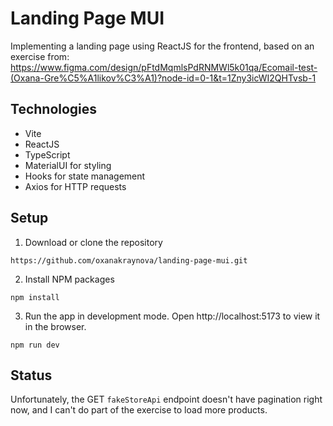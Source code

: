 # Landing Page MUI

Implementing a landing page using ReactJS for the frontend, based on an exercise from: https://www.figma.com/design/pFtdMqmlsPdRNMWl5k01qa/Ecomail-test-(Oxana-Gre%C5%A1likov%C3%A1)?node-id=0-1&t=1Zny3icWI2QHTvsb-1

## Technologies

- Vite
- ReactJS
- TypeScript
- MaterialUI for styling
- Hooks for state management
- Axios for HTTP requests

## Setup

1. Download or clone the repository

```
https://github.com/oxanakraynova/landing-page-mui.git
```

2. Install NPM packages

```
npm install
```

3. Run the app in development mode. Open http://localhost:5173 to view it in the browser.

```
npm run dev
```

## Status

Unfortunately, the GET `fakeStoreApi` endpoint doesn't have pagination right now, and I can't do part of the exercise to load more products.

